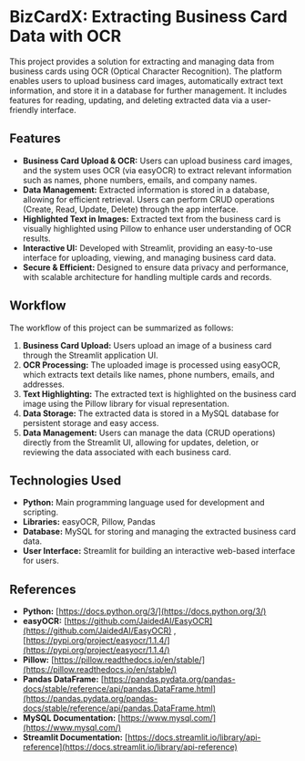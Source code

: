 # BizCardX: Extracting Business Card Data with OCR

This project provides a solution for extracting and managing data from business cards using OCR (Optical Character Recognition). The platform enables users to upload business card images, automatically extract text information, and store it in a database for further management. It includes features for reading, updating, and deleting extracted data via a user-friendly interface.

## Features

- **Business Card Upload & OCR:** Users can upload business card images, and the system uses OCR (via easyOCR) to extract relevant information such as names, phone numbers, emails, and company names.
- **Data Management:** Extracted information is stored in a database, allowing for efficient retrieval. Users can perform CRUD operations (Create, Read, Update, Delete) through the app interface.
- **Highlighted Text in Images:** Extracted text from the business card is visually highlighted using Pillow to enhance user understanding of OCR results.
- **Interactive UI:** Developed with Streamlit, providing an easy-to-use interface for uploading, viewing, and managing business card data.
- **Secure & Efficient:** Designed to ensure data privacy and performance, with scalable architecture for handling multiple cards and records.

## Workflow

The workflow of this project can be summarized as follows:

1. **Business Card Upload:** Users upload an image of a business card through the Streamlit application UI.
2. **OCR Processing:** The uploaded image is processed using easyOCR, which extracts text details like names, phone numbers, emails, and addresses.
3. **Text Highlighting:** The extracted text is highlighted on the business card image using the Pillow library for visual representation.
4. **Data Storage:** The extracted data is stored in a MySQL database for persistent storage and easy access.
5. **Data Management:** Users can manage the data (CRUD operations) directly from the Streamlit UI, allowing for updates, deletion, or reviewing the data associated with each business card.

## Technologies Used

- **Python:** Main programming language used for development and scripting.
- **Libraries:** easyOCR, Pillow, Pandas
- **Database:** MySQL for storing and managing the extracted business card data.
- **User Interface:** Streamlit for building an interactive web-based interface for users.

## References

- **Python:** [https://docs.python.org/3/](https://docs.python.org/3/)
- **easyOCR:** [https://github.com/JaidedAI/EasyOCR](https://github.com/JaidedAI/EasyOCR) , [https://pypi.org/project/easyocr/1.1.4/](https://pypi.org/project/easyocr/1.1.4/)
- **Pillow:** [https://pillow.readthedocs.io/en/stable/](https://pillow.readthedocs.io/en/stable/)
- **Pandas DataFrame:** [https://pandas.pydata.org/pandas-docs/stable/reference/api/pandas.DataFrame.html](https://pandas.pydata.org/pandas-docs/stable/reference/api/pandas.DataFrame.html)
- **MySQL Documentation:** [https://www.mysql.com/](https://www.mysql.com/)
- **Streamlit Documentation:** [https://docs.streamlit.io/library/api-reference](https://docs.streamlit.io/library/api-reference)
